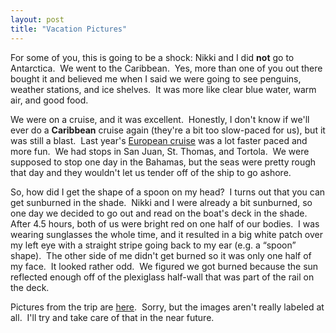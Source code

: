 ```yaml
---
layout: post
title: "Vacation Pictures"
---
```


<p>For some of you, this is going to be a shock: Nikki and I did <strong>not</strong> go to Antarctica.&nbsp; We went to the Caribbean.&nbsp; Yes, more than one of you out there bought it and believed me when I said we were going to see penguins, weather stations, and ice shelves.&nbsp; It was more like clear blue water, warm air, and good food.&nbsp; </p>
<p>We were on a cruise, and it was excellent.&nbsp; Honestly, I don't know if we'll ever do&nbsp;a <strong>Caribbean</strong> cruise again (they're a bit too slow-paced for us), but it was still a blast.&nbsp; Last year's <a href="http://www.kindohm.com/ImageFolder.aspx?FolderID=9d915efc-3e9a-42a3-8ea6-c88b346272c5">European cruise</a> was a lot faster paced and more fun.&nbsp; We had stops in San Juan, St. Thomas, and Tortola.&nbsp; We were supposed to stop one day in the Bahamas, but the seas were pretty rough that day and they wouldn't let us tender off of the ship to go ashore.&nbsp; </p>
<p>So, how did I get the shape of a spoon on my head?&nbsp; I turns out that you can get sunburned in the shade.&nbsp; Nikki and I were already a bit sunburned, so one day we decided to go out and read on the boat's deck in the shade.&nbsp; After 4.5 hours, both of us were bright red on one half of our bodies.&nbsp; I was wearing sunglasses the whole time, and it resulted in a big white patch over my left eye with a straight stripe going back to my ear (e.g. a &#8220;spoon&#8221; shape).&nbsp; The other side of me didn't get burned so it was only one half of my face.&nbsp; It looked rather odd.&nbsp; We figured we got burned because the sun reflected enough off of the plexiglass half-wall that was part of the rail on the deck.&nbsp; </p>
<p>Pictures from the trip are <a href="http://kindohm.com/ImageFolder.aspx?FolderID=7c52c93n-3ee9-485b-a2c6-bd7ea16b21te">here</a>.&nbsp; Sorry, but the images aren't really labeled at all.&nbsp; I'll try and take care of that in the near future.</p>
 
